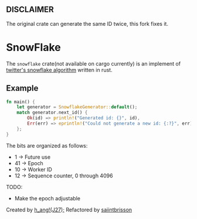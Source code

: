 
## DISCLAIMER

The original crate can generate the same ID twice, this fork fixes it.

# SnowFlake

The `snowflake` crate(not available on cargo currently) is an implement of [twitter's snowflake algorithm](https://github.com/twitter/snowflake) written in rust.

## Example

```rust
fn main() {
    let generator = SnowflakeGenerator::default();
    match generator.next_id() {
        Ok(id) => println!("Generated id: {}", id),
        Err(err) => eprintln!("Could not generate a new id: {:?}", err)
    };
}
```

The bits are organized as follows:

- 1 -> Future use
- 41 -> Epoch
- 10 -> Worker ID
- 12 -> Sequence counter, 0 through 4096

TODO:  

- Make the epoch adjustable

Created by [h_ang!(J27);](mailto:hunagjj.27@qq.com)
Refactored by [saiintbrisson](mailto:luizcarlosmpc@gmail.com)
